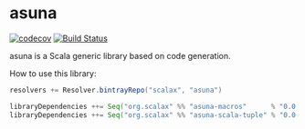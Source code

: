 asuna
===========================================
[![codecov](https://codecov.io/gh/scalax/asuna/branch/master/graph/badge.svg)](https://codecov.io/gh/scalax/asuna)
[![Build Status](https://travis-ci.org/scalax/asuna.svg?branch=master)](https://travis-ci.org/scalax/asuna)

asuna is a Scala generic library based on code generation.

How to use this library:

```scala
resolvers += Resolver.bintrayRepo("scalax", "asuna")

libraryDependencies ++= Seq("org.scalax" %% "asuna-macros"      % "0.0.2-M1")
libraryDependencies ++= Seq("org.scalax" %% "asuna-scala-tuple" % "0.0.2-M1")
```
